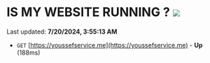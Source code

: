 # IS MY WEBSITE RUNNING ? [![](https://img.shields.io/static/v1?label=Sponsor&message=%E2%9D%A4&logo=GitHub&color=%23fe8e86)](https://github.com/sponsors/Youssef-Lehmam)

Last updated: **7/20/2024, 3:55:13 AM**

- `GET` [https://youssefservice.me](https://youssefservice.me) - **Up** (188ms)
